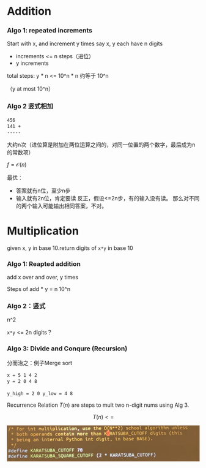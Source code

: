 # Addition
### Algo 1: repeated increments
Start with x, and increment y times
say x, y each have n digits

+ increments <= n steps（进位）
+ y increments

total steps: y * n <= 10^n * n 约等于 10^n

（y  at most 10^n）

### Algo 2 竖式相加
```
456
141 +
-----
```
大约n次（进位算是附加在两位运算之间的，对同一位置的两个数字，最后成为n的常数项）

$f = \mathcal{O}(n)$

最优：
+ 答案就有n位，至少n步
+ 输入就有2n位，肯定要读
反正，假设<=2n步，有的输入没有读。
那么对不同的两个输入可能输出相同答案，不对。

# Multiplication
given x, y in base 10.return digits of `x*y` in base 10

### Algo 1: Reapted addition
add x over and over, y times

Steps of add * y = n 10^n

### Algo 2：竖式

n^2

`x*y` <= 2n digits？

### Algo 3: Divide and Conqure (Recursion)

分而治之：例子Merge sort

```
x = 5 1 4 2
y = 2 0 4 8 

y_high = 2 0 y_low = 4 8
```

Recurrence Relation
$T(n)$ are steps to mult two n-digit nums using Alg 3.

$$T(n)<=  $$

![](assets/Pasted%20image%2020240918232107.png)

 